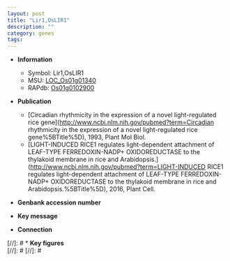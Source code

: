 ```yaml
---
layout: post
title: "Lir1,OsLIR1"
description: ""
category: genes
tags: 
---
```


* **Information**  
    + Symbol: Lir1,OsLIR1  
    + MSU: [LOC_Os01g01340](http://rice.plantbiology.msu.edu/cgi-bin/ORF_infopage.cgi?orf=LOC_Os01g01340)  
    + RAPdb: [Os01g0102900](http://rapdb.dna.affrc.go.jp/viewer/gbrowse_details/irgsp1?name=Os01g0102900)  

* **Publication**  
    + [Circadian rhythmicity in the expression of a novel light-regulated rice gene](http://www.ncbi.nlm.nih.gov/pubmed?term=Circadian rhythmicity in the expression of a novel light-regulated rice gene%5BTitle%5D), 1993, Plant Mol Biol.
    + [LIGHT-INDUCED RICE1 regulates light-dependent attachment of LEAF-TYPE FERREDOXIN-NADP+ OXIDOREDUCTASE to the thylakoid membrane in rice and Arabidopsis.](http://www.ncbi.nlm.nih.gov/pubmed?term=LIGHT-INDUCED RICE1 regulates light-dependent attachment of LEAF-TYPE FERREDOXIN-NADP+ OXIDOREDUCTASE to the thylakoid membrane in rice and Arabidopsis.%5BTitle%5D), 2016, Plant Cell.

* **Genbank accession number**  

* **Key message**  

* **Connection**  

[//]: # * **Key figures**  
[//]: # 
[//]: # 
